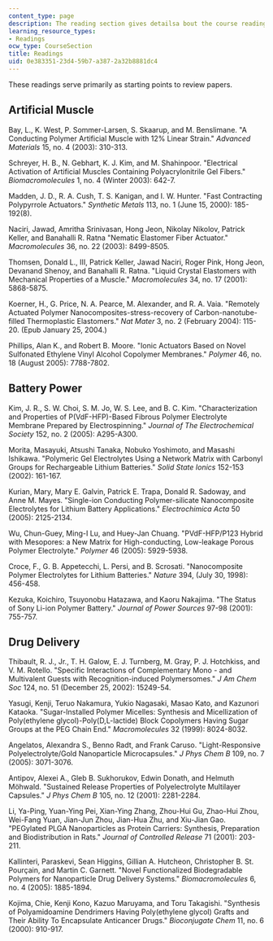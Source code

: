 ```yaml
---
content_type: page
description: The reading section gives detailsa bout the course readings.
learning_resource_types:
- Readings
ocw_type: CourseSection
title: Readings
uid: 0e383351-23d4-59b7-a387-2a32b8881dc4
---
```


These readings serve primarily as starting points to review papers.

Artificial Muscle
-----------------

Bay, L., K. West, P. Sommer-Larsen, S. Skaarup, and M. Benslimane. "A Conducting Polymer Artificial Muscle with 12% Linear Strain." _Advanced Materials_ 15, no. 4 (2003): 310-313.

Schreyer, H. B., N. Gebhart, K. J. Kim, and M. Shahinpoor. "Electrical Activation of Artificial Muscles Containing Polyacrylonitrile Gel Fibers." _Biomacromolecules_ 1, no. 4 (Winter 2003): 642-7.

Madden, J. D., R. A. Cush, T. S. Kanigan, and I. W. Hunter. "Fast Contracting Polypyrrole Actuators." _Synthetic Metals_ 113, no. 1 (June 15, 2000): 185-192(8).

Naciri, Jawad, Amritha Srinivasan, Hong Jeon, Nikolay Nikolov, Patrick Keller, and Banahalli R. Ratna "Nematic Elastomer Fiber Actuator." _Macromolecules_ 36, no. 22 (2003): 8499-8505.

Thomsen, Donald L., III, Patrick Keller, Jawad Naciri, Roger Pink, Hong Jeon, Devanand Shenoy, and Banahalli R. Ratna. "Liquid Crystal Elastomers with Mechanical Properties of a Muscle." _Macromolecules_ 34, no. 17 (2001): 5868-5875.

Koerner, H., G. Price, N. A. Pearce, M. Alexander, and R. A. Vaia. "Remotely Actuated Polymer Nanocomposites-stress-recovery of Carbon-nanotube-filled Thermoplastic Elastomers." _Nat Mater_ 3, no. 2 (February 2004): 115-20. (Epub January 25, 2004.)

Phillips, Alan K., and Robert B. Moore. "Ionic Actuators Based on Novel Sulfonated Ethylene Vinyl Alcohol Copolymer Membranes." _Polymer_ 46, no. 18 (August 2005): 7788-7802.

Battery Power
-------------

Kim, J. R., S. W. Choi, S. M. Jo, W. S. Lee, and B. C. Kim. "Characterization and Properties of P(VdF-HFP)-Based Fibrous Polymer Electrolyte Membrane Prepared by Electrospinning." _Journal of The Electrochemical Society_ 152, no. 2 (2005): A295-A300.

Morita, Masayuki, Atsushi Tanaka, Nobuko Yoshimoto, and Masashi Ishikawa. "Polymeric Gel Electrolytes Using a Network Matrix with Carbonyl Groups for Rechargeable Lithium Batteries." _Solid State Ionics_ 152-153 (2002): 161-167.

Kurian, Mary, Mary E. Galvin, Patrick E. Trapa, Donald R. Sadoway, and Anne M. Mayes. "Single-ion Conducting Polymer-silicate Nanocomposite Electrolytes for Lithium Battery Applications." _Electrochimica Acta_ 50 (2005): 2125-2134.

Wu, Chun-Guey, Ming-I Lu, and Huey-Jan Chuang. "PVdF-HFP/P123 Hybrid with Mesopores: a New Matrix for High-conducting, Low-leakage Porous Polymer Electrolyte." _Polymer_ 46 (2005): 5929-5938.

Croce, F., G. B. Appetecchi, L. Persi, and B. Scrosati. "Nanocomposite Polymer Electrolytes for Lithium Batteries." _Nature_ 394, (July 30, 1998): 456-458.

Kezuka, Koichiro, Tsuyonobu Hatazawa, and Kaoru Nakajima. "The Status of Sony Li-ion Polymer Battery." _Journal of Power Sources_ 97-98 (2001): 755-757.

Drug Delivery
-------------

Thibault, R. J., Jr., T. H. Galow, E. J. Turnberg, M. Gray, P. J. Hotchkiss, and V. M. Rotello. "Specific Interactions of Complementary Mono - and Multivalent Guests with Recognition-induced Polymersomes." _J Am Chem Soc_ 124, no. 51 (December 25, 2002): 15249-54.

Yasugi, Kenji, Teruo Nakamura, Yukio Nagasaki, Masao Kato, and Kazunori Kataoka. "Sugar-Installed Polymer Micelles: Synthesis and Micellization of Poly(ethylene glycol)-Poly(D,L-lactide) Block Copolymers Having Sugar Groups at the PEG Chain End." _Macromolecules_ 32 (1999): 8024-8032.

Angelatos, Alexandra S., Benno Radt, and Frank Caruso. "Light-Responsive Polyelectrolyte/Gold Nanoparticle Microcapsules." _J Phys Chem B_ 109, no. 7 (2005): 3071-3076.

Antipov, Alexei A., Gleb B. Sukhorukov, Edwin Donath, and Helmuth Möhwald. "Sustained Release Properties of Polyelectrolyte Multilayer Capsules." _J Phys Chem B_ 105, no. 12 (2001): 2281-2284.

Li, Ya-Ping, Yuan-Ying Pei, Xian-Ying Zhang, Zhou-Hui Gu, Zhao-Hui Zhou, Wei-Fang Yuan, Jian-Jun Zhou, Jian-Hua Zhu, and Xiu-Jian Gao. "PEGylated PLGA Nanoparticles as Protein Carriers: Synthesis, Preparation and Biodistribution in Rats." _Journal of Controlled Release_ 71 (2001): 203-211.

Kallinteri, Paraskevi, Sean Higgins, Gillian A. Hutcheon, Christopher B. St. Pourçain, and Martin C. Garnett. "Novel Functionalized Biodegradable Polymers for Nanoparticle Drug Delivery Systems." _Biomacromolecules_ 6, no. 4 (2005): 1885-1894.

Kojima, Chie, Kenji Kono, Kazuo Maruyama, and Toru Takagishi. "Synthesis of Polyamidoamine Dendrimers Having Poly(ethylene glycol) Grafts and Their Ability To Encapsulate Anticancer Drugs." _Bioconjugate Chem_ 11, no. 6 (2000): 910-917.